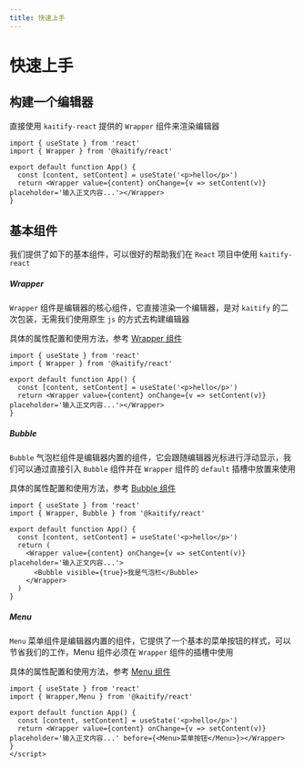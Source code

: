 ```yaml
---
title: 快速上手
---
```


# 快速上手

## 构建一个编辑器

直接使用 `kaitify-react` 提供的 `Wrapper` 组件来渲染编辑器

```tsx
import { useState } from 'react'
import { Wrapper } from '@kaitify/react'

export default function App() {
  const [content, setContent] = useState('<p>hello</p>')
  return <Wrapper value={content} onChange={v => setContent(v)} placeholder='输入正文内容...'></Wrapper>
}
```

## 基本组件

我们提供了如下的基本组件，可以很好的帮助我们在 `React` 项目中使用 `kaitify-react`

##### Wrapper

`Wrapper` 组件是编辑器的核心组件，它直接渲染一个编辑器，是对 `kaitify` 的二次包装，无需我们使用原生 `js` 的方式去构建编辑器

具体的属性配置和使用方法，参考 [Wrapper 组件](/guide/wrapper)

```tsx
import { useState } from 'react'
import { Wrapper } from '@kaitify/react'

export default function App() {
  const [content, setContent] = useState('<p>hello</p>')
  return <Wrapper value={content} onChange={v => setContent(v)} placeholder='输入正文内容...'></Wrapper>
}
```

##### Bubble

`Bubble` 气泡栏组件是编辑器内置的组件，它会跟随编辑器光标进行浮动显示，我们可以通过直接引入 `Bubble` 组件并在 `Wrapper` 组件的 `default` 插槽中放置来使用

具体的属性配置和使用方法，参考 [Bubble 组件](/guide/bubble)

```tsx
import { useState } from 'react'
import { Wrapper, Bubble } from '@kaitify/react'

export default function App() {
  const [content, setContent] = useState('<p>hello</p>')
  return (
    <Wrapper value={content} onChange={v => setContent(v)} placeholder='输入正文内容...'>
      <Bubble visible={true}>我是气泡栏</Bubble>
    </Wrapper>
  )
}
```

##### Menu

`Menu` 菜单组件是编辑器内置的组件，它提供了一个基本的菜单按钮的样式，可以节省我们的工作，Menu 组件必须在 `Wrapper` 组件的插槽中使用

具体的属性配置和使用方法，参考 [Menu 组件](/guide/menu)

```tsx
import { useState } from 'react'
import { Wrapper,Menu } from '@kaitify/react'

export default function App() {
  const [content, setContent] = useState('<p>hello</p>')
  return <Wrapper value={content} onChange={v => setContent(v)} placeholder='输入正文内容...' before={<Menu>菜单按钮</Menu>}></Wrapper>
}
</script>
```
